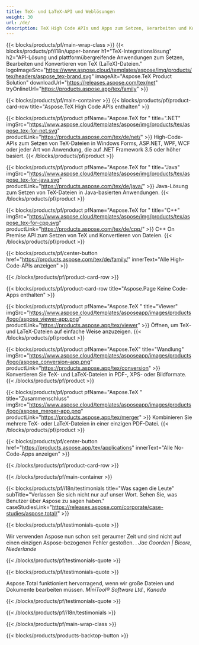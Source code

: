 ```yaml
---
title: TeX- und LaTeX-API und Weblösungen
weight: 30
url: /de/
description: TeX High Code APIs und Apps zum Setzen, Verarbeiten und Konvertieren von TeX-Dokumenten. Diese Lösung unterstützt auch PDF, EPS, SVG und die meisten Bildformate als Ausgabeformate.
---
```


{{< blocks/products/pf/main-wrap-class >}}
{{< blocks/products/pf/i18n/upper-banner h1="TeX-Integrationslösung" h2="API-Lösung und plattformübergreifende Anwendungen zum Setzen, Bearbeiten und Konvertieren von TeX (LaTeX)-Dateien." logoImageSrc="https://www.aspose.cloud/templates/aspose/img/products/tex/headers/aspose_tex-brand.svg" imageAlt="Aspose.TeX Product Solution" downloadUrl="https://releases.aspose.com/tex/net" tryOnlineUrl="https://products.aspose.app/tex/family" >}}

{{< blocks/products/pf/main-container >}}
{{< blocks/products/pf/product-card-row title="Aspose.TeX High Code APIs enthalten" >}}

{{< blocks/products/pf/product pfName="Aspose.TeX for " title=".NET" imgSrc="https://www.aspose.cloud/templates/aspose/img/products/tex/aspose_tex-for-net.svg" productLink="https://products.aspose.com/tex/de/net/" >}}
High-Code-APIs zum Setzen von TeX-Dateien in Windows Forms, ASP.NET, WPF, WCF oder jeder Art von Anwendung, die auf .NET Framework 3.5 oder höher basiert.
{{< /blocks/products/pf/product >}}

{{< blocks/products/pf/product pfName="Aspose.TeX for " title="Java" imgSrc="https://www.aspose.cloud/templates/aspose/img/products/tex/aspose_tex-for-java.svg" productLink="https://products.aspose.com/tex/de/java/" >}}
Java-Lösung zum Setzen von TeX-Dateien in Java-basierten Anwendungen.
{{< /blocks/products/pf/product >}}

{{< blocks/products/pf/product pfName="Aspose.TeX for " title="C++" imgSrc="https://www.aspose.cloud/templates/aspose/img/products/tex/aspose_tex-for-cpp.svg" productLink="https://products.aspose.com/tex/de/cpp/" >}}
C++ On Premise API zum Setzen von TeX und Konvertieren von Dateien.
{{< /blocks/products/pf/product >}}

{{< blocks/products/pf/center-button href="https://products.aspose.com/tex/de/family/" innerText="Alle High-Code-APIs anzeigen" >}}

{{< /blocks/products/pf/product-card-row >}}

{{< blocks/products/pf/product-card-row title="Aspose.Page Keine Code-Apps enthalten" >}}

{{< blocks/products/pf/product pfName="Aspose.TeX " title="Viewer" imgSrc="https://www.aspose.cloud/templates/asposeapp/images/products/logo/aspose_viewer-app.png" productLink="https://products.aspose.app/tex/viewer" >}}
Öffnen, um TeX- und LaTeX-Dateien auf einfache Weise anzuzeigen.
{{< /blocks/products/pf/product >}}

{{< blocks/products/pf/product pfName="Aspose.TeX" title="Wandlung" imgSrc="https://www.aspose.cloud/templates/asposeapp/images/products/logo/aspose_conversion-app.png" productLink="https://products.aspose.app/tex/conversion" >}}
Konvertieren Sie TeX- und LaTeX-Dateien in PDF-, XPS- oder Bildformate.
{{< /blocks/products/pf/product >}}

{{< blocks/products/pf/product pfName="Aspose.TeX " title="Zusammenschluss" imgSrc="https://www.aspose.cloud/templates/asposeapp/images/products/logo/aspose_merger-app.png" productLink="https://products.aspose.app/tex/merger" >}}
Kombinieren Sie mehrere TeX- oder LaTeX-Dateien in einer einzigen PDF-Datei.
{{< /blocks/products/pf/product >}}

{{< blocks/products/pf/center-button href="https://products.aspose.app/tex/applications" innerText="Alle No-Code-Apps anzeigen" >}}

{{< /blocks/products/pf/product-card-row >}}

{{< /blocks/products/pf/main-container >}}

{{< blocks/products/pf/i18n/testimonials title="Was sagen die Leute" subTitle="Verlassen Sie sich nicht nur auf unser Wort. Sehen Sie, was Benutzer über Aspose zu sagen haben." caseStudiesLink="https://releases.aspose.com/corporate/case-studies/aspose.total/" >}}

{{< blocks/products/pf/testimonials-quote >}}
<p class="first">
 Wir verwenden Aspose nun schon seit geraumer Zeit und sind nicht auf einen einzigen Aspose-bezogenen Fehler gestoßen. .
 <em>
  Jac Goorden | Bicore, Niederlande
 </em>
</p>

{{< /blocks/products/pf/testimonials-quote >}}

{{< blocks/products/pf/testimonials-quote >}}
<p class="second">
 Aspose.Total funktioniert hervorragend, wenn wir große Dateien und Dokumente bearbeiten müssen.
 <em>
  MiniTool® Software Ltd., Kanada
 </em>
</p>

{{< /blocks/products/pf/testimonials-quote >}}

{{< /blocks/products/pf/i18n/testimonials >}}

{{< /blocks/products/pf/main-wrap-class >}}

{{< blocks/products/products-backtop-button >}}